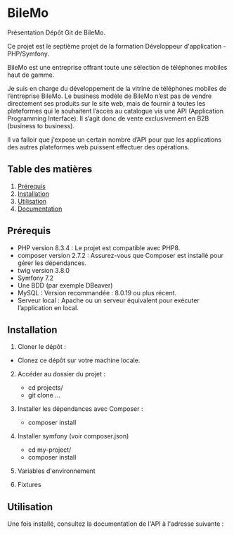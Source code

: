# BileMo

Présentation
Dépôt Git de BileMo.

Ce projet est le septième projet de la formation Développeur d'application - PHP/Symfony.

BileMo est une entreprise offrant toute une sélection de téléphones mobiles haut de gamme.

Je suis en charge du développement de la vitrine de téléphones mobiles de l’entreprise BileMo. Le business modèle de BileMo n’est pas de vendre directement ses produits sur le site web, mais de fournir à toutes les plateformes qui le souhaitent l’accès au catalogue via une API (Application Programming Interface). Il s’agit donc de vente exclusivement en B2B (business to business).

Il va falloir que j'expose un certain nombre d’API pour que les applications des autres plateformes web puissent effectuer des opérations.


## Table des matières

1. [Prérequis](#prérequis)
2. [Installation](#installation)
3. [Utilisation](#utilisation)
4. [Documentation](#documentation)


## Prérequis

-   PHP version 8.3.4 : Le projet est compatible avec PHP8.
-   composer version 2.7.2 : Assurez-vous que Composer est installé pour gérer les dépendances.
-   twig version 3.8.0
-   Symfony 7.2
-   Une BDD (par exemple DBeaver)
-   MySQL : Version recommandée : 8.0.19 ou plus récent.
-   Serveur local : Apache ou un serveur équivalent pour exécuter l’application en local.


## Installation

1. Cloner le dépôt : 
 - Clonez ce dépôt sur votre machine locale.

2. Accéder au dossier du projet :
    - cd projects/
    - git clone ...

3. Installer les dépendances avec Composer :
    - composer install

4. Installer symfony (voir composer.json)
    - cd my-project/
    - composer install

5. Variables d'environnement 

6. Fixtures 


## Utilisation

Une fois installé, consultez la documentation de l'API à l'adresse suivante :
